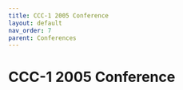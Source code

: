 ```yaml
---
title: CCC-1 2005 Conference
layout: default
nav_order: 7
parent: Conferences
---
```


# CCC-1 2005 Conference
